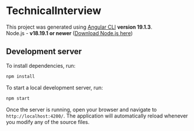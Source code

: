 # TechnicalInterview

This project was generated using [Angular CLI](https://github.com/angular/angular-cli) **version 19.1.3**.  
Node.js - **v18.19.1 or newer** ([Download Node.js here](https://nodejs.org/en/download))

## Development server

To install dependencies, run:

```bash
npm install
```

To start a local development server, run:

```bash
npm start
```

Once the server is running, open your browser and navigate to `http://localhost:4200/`. The application will automatically reload whenever you modify any of the source files.
